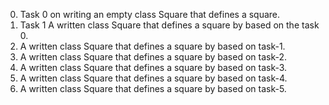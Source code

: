 0. Task 0 on writing  an empty class Square that defines a square.
1. Task 1 A  written class Square that defines a square by based on the task 0.
2. A written class Square that defines a square by based on task-1.
3. A written class Square that defines a square by based on task-2.
4. A written class Square that defines a square by based on task-3.
5. A written class Square that defines a square by based on task-4.
6. A written class Square that defines a square by based on task-5.
